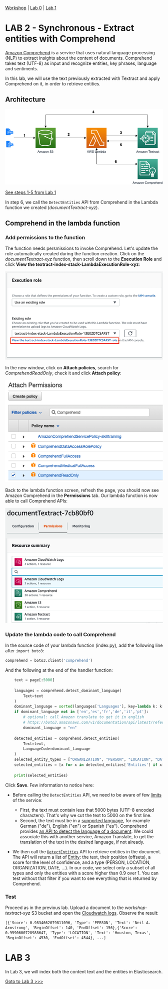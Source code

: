 [Workshop](../../README.md) | [Lab 0](../../Lab0/README.md) | [Lab 1](../../Lab1/README.md)

# LAB 2 - Synchronous - Extract entities with Comprehend

[Amazon Comprehend](https://docs.aws.amazon.com/comprehend/latest/dg/what-is.html) is a service that uses natural language processing (NLP) to extract insights about the content of documents. Comprehend takes text (UTF-8) as input and recognize entities, key phrases, language and sentiments.

In this lab, we will use the text previously extracted with Textract and apply Comprehend on it, in order to retrieve entities.

<a name="archi_sync"></a>

## Architecture
![Synchronous Architecture](images/textract_sync_archi.png)

[See steps 1-5 from Lab 1](../Lab1/README.md#archi_sync)

In step 6, we call the ``DetectEntities`` API from Comprehend in the Lambda function we created (*documentTextract-xyz*). 
  
## Comprehend in the lambda function

### Add permissions to the function
The function needs persmissions to invoke Comprehend. Let's update the role automatically created during the function creation. Click on the *documentTextract-xyz* function, then scroll down to the **Execution Role** and click **View the textract-index-stack-LambdaExecutionRole-xyz**:

![Execution role for documentTextract function](images/execution_role.png)

In the new window, click on **Attach policies**, search for *ComprehendReadOnly*, check it and click **Attach policy**:

![Attach Comprehend permissions](images/comprehend_managed_role.png)

Back to the lambda function screen, refresh the page, you should now see Amazon Comprehend in the **Permissions** tab. Our lambda function is now able to call Comprehend APIs:

![Comprehend for documentTextract function](images/comprehend_lambda.png)

### Update the lambda code to call Comprehend

In the source code of your lambda function (index.py), add the following line after `import boto3`:

```python
comprehend = boto3.client('comprehend')
```

And the following at the end of the handler function:

```python
	text = page[:5000]
	
	languages = comprehend.detect_dominant_language(
		Text=text
	)
	dominant_language = sorted(languages['Languages'], key=lambda k: k['LanguageCode'])[0]['LanguageCode']
	if dominant_language not in ['en','es','fr','de','it','pt']:
		# optional: call Amazon translate to get it in english
		# https://boto3.amazonaws.com/v1/documentation/api/latest/reference/services/translate.html#Translate.Client.translate_text
		dominant_language = "en"
		
	detected_entities = comprehend.detect_entities(
	    Text=text,
	    LanguageCode=dominant_language
	)
	selected_entity_types = ["ORGANIZATION", "PERSON", "LOCATION", "DATE"]
	selected_entities = [x for x in detected_entities['Entities'] if x['Score'] > 0.9 and x['Type'] in selected_entity_types]
	
	print(selected_entities)
```

Click **Save**. Few information to notice here:

- Before calling the ``DetectEntities`` API, we need to be aware of few [limits](https://docs.aws.amazon.com/comprehend/latest/dg/API_DetectEntities.html#API_DetectEntities_RequestParameters) of the service: 

  - First, the text must contain less that 5000 bytes (UTF-8 encoded characters). That's why we cut the text to 5000 on the first line.
  - Second, the text must be in a [supported language](https://docs.aws.amazon.com/comprehend/latest/dg/supported-languages.html), for example German ("de"), English ("en") or Spanish ("es"). Comprehend provides [an API to detect the language of a document](https://docs.aws.amazon.com/comprehend/latest/dg/API_DetectDominantLanguage.html). We could associate this with another service, Amazon Translate, to get the translation of the text in the desired language, if not already.

- We then call the [``DetectEntities``](https://docs.aws.amazon.com/comprehend/latest/dg/API_DetectEntities.html) API to retrieve entities in the document. The API will return a list of [Entity](https://docs.aws.amazon.com/comprehend/latest/dg/API_Entity.html): the text, their position (offsets), a score for the level of confidence, and a type (PERSON, LOCATION, ORGANIZATION, DATE, ...). In our code, we select only a subset of all types and only the entities with a score higher than 0.9 over 1. You can test without that filter if you want to see everything that is returned by Comprehend.

### Test
Proceed as in the previous lab. Upload a document to the *workshop-textract-xyz* S3 bucket and open the [Cloudwatch logs](https://console.aws.amazon.com/cloudwatch/home#logs:prefix=/aws/lambda/documentTextract). Observe the result:

```
[{'Score': 0.9834662079811096, 'Type': 'PERSON', 'Text': 'Neil A. Armstrong', 'BeginOffset': 140, 'EndOffset': 156},{'Score': 0.9590600728988647, 'Type': 'LOCATION', 'Text': 'Houston, Texas', 'BeginOffset': 4530, 'EndOffset': 4544}, ...]
```

# LAB 3
In Lab 3, we will index both the content text and the entities in Elasticsearch.

[Goto to Lab 3 >>>](../Lab3/README.md)